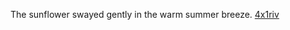 The sunflower swayed gently in the warm summer breeze. <a href="https://en.ueh.edu.vn/new-free-robux_WH83IQ.pdf">4x1riv</a>
